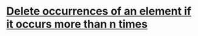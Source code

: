 # [Delete occurrences of an element if it occurs more than n times](https://www.codewars.com/kata/554ca54ffa7d91b236000023)